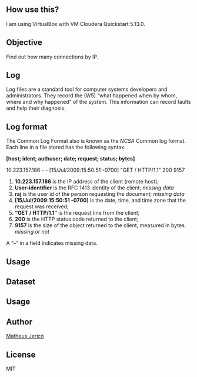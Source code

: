 ## How use this?

I am using VirtualBox with VM Cloudera Quickstart 5.13.0.

## Objective

Find out how many connections by IP.

## Log

Log files are a standard tool for computer systems developers and administrators. They record the (W5) “what happened when by whom, where and why happened” of the system. This information can record faults and help their diagnosis.

## Log format

The Common Log Format also is known as the *NCSA* Common log format. Each line in a file stored has the following syntax:

**[host; ident; authuser; date; request; status; bytes]**

10.223.157.186 - - [15/Jul/2009:15:50:51 -0700] "GET / HTTP/1.1" 200 9157

1. **10.223.157.186** is the IP address of the client (remote host);
2. **User-identifier** is the RFC 1413 identity of the client; *missing data*
3. **raj** is the user id of the person requesting the document; *missing data*
4. **[15/Jul/2009:15:50:51 -0700]** is the date, time, and time zone that the request was received; 
5. **“GET / HTTP/1.1”** is the request line from the client;
6. **200** is the HTTP status code returned to the client;
7. **9157** is the size of the object returned to the client, measured in bytes. *missing or not*

A “–” in a field indicates missing data.


## Usage

## Dataset

## Usage

## Author

[Matheus Jericó](http://linkedin.com/in/matheusjerico)

## License

MIT
